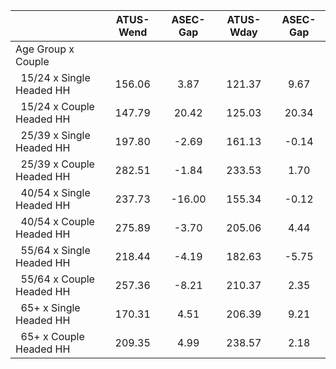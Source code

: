 
|                      |    ATUS-Wend |     ASEC-Gap |    ATUS-Wday |     ASEC-Gap |
| -------------------- | :----------: | :----------: | :----------: | :----------: |
| Age Group x Couple   |              |              |              |              |
| &nbsp;&nbsp;15/24 x Single Headed HH |       156.06 |         3.87 |       121.37 |         9.67 |
| &nbsp;&nbsp;15/24 x Couple Headed HH |       147.79 |        20.42 |       125.03 |        20.34 |
| &nbsp;&nbsp;25/39 x Single Headed HH |       197.80 |        -2.69 |       161.13 |        -0.14 |
| &nbsp;&nbsp;25/39 x Couple Headed HH |       282.51 |        -1.84 |       233.53 |         1.70 |
| &nbsp;&nbsp;40/54 x Single Headed HH |       237.73 |       -16.00 |       155.34 |        -0.12 |
| &nbsp;&nbsp;40/54 x Couple Headed HH |       275.89 |        -3.70 |       205.06 |         4.44 |
| &nbsp;&nbsp;55/64 x Single Headed HH |       218.44 |        -4.19 |       182.63 |        -5.75 |
| &nbsp;&nbsp;55/64 x Couple Headed HH |       257.36 |        -8.21 |       210.37 |         2.35 |
| &nbsp;&nbsp;65+ x Single Headed HH |       170.31 |         4.51 |       206.39 |         9.21 |
| &nbsp;&nbsp;65+ x Couple Headed HH |       209.35 |         4.99 |       238.57 |         2.18 |

